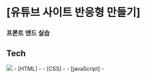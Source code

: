 # [유튜브 사이트 반응형 만들기]
### 프론트 엔드 실습

## Tech
<img src="https://img.shields.io/badge/JavaScript-F7DF1E?style=flat&logo=JavaScript&logoColor=white"/>
- [HTML] - 
- [CSS] - 
- [javaScript] - 
